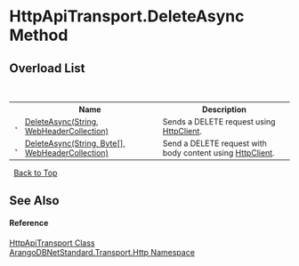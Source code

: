 # HttpApiTransport.DeleteAsync Method 
 


## Overload List
&nbsp;<table><tr><th></th><th>Name</th><th>Description</th></tr><tr><td>![Public method](media/pubmethod.gif "Public method")</td><td><a href="ee301d68-058b-fb34-2fef-eeaf1183760d">DeleteAsync(String, WebHeaderCollection)</a></td><td>
Sends a DELETE request using <a href="https://docs.microsoft.com/dotnet/api/system.net.http.httpclient" target="_blank" rel="noopener noreferrer">HttpClient</a>.</td></tr><tr><td>![Public method](media/pubmethod.gif "Public method")</td><td><a href="a6e9054c-0372-91cc-d270-4d57f5b37474">DeleteAsync(String, Byte[], WebHeaderCollection)</a></td><td>
Send a DELETE request with body content using <a href="https://docs.microsoft.com/dotnet/api/system.net.http.httpclient" target="_blank" rel="noopener noreferrer">HttpClient</a>.</td></tr></table>&nbsp;
<a href="#httpapitransport.deleteasync-method">Back to Top</a>

## See Also


#### Reference
<a href="1a9b4516-9078-d867-e5f5-6a99e3f31ee4">HttpApiTransport Class</a><br /><a href="366f5efc-7ad4-93ac-45db-23c7edb26915">ArangoDBNetStandard.Transport.Http Namespace</a><br />